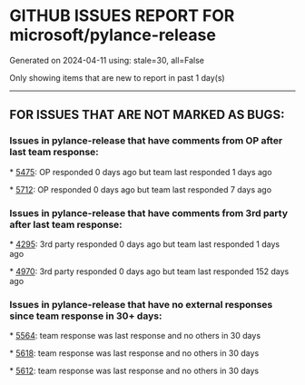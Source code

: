
# GITHUB ISSUES REPORT FOR microsoft/pylance-release


Generated on 2024-04-11 using: stale=30, all=False


Only showing items that are new to report in past 1 day(s)


---

## FOR ISSUES THAT ARE NOT MARKED AS BUGS:


### Issues in pylance-release that have comments from OP after last team response:


\* [5475](https://github.com/microsoft/pylance-release/issues/5475 "Extremely slow renaming folders"): OP responded 0 days ago but team last responded 1 days ago

\* [5712](https://github.com/microsoft/pylance-release/issues/5712 "file analysis hanging infinitly, and subsequently pylance does not work correctly any more"): OP responded 0 days ago but team last responded 7 days ago

### Issues in pylance-release that have comments from 3rd party after last team response:


\* [4295](https://github.com/microsoft/pylance-release/issues/4295 "Slow computer -> &quot;Expected 0 positional arguments&quot;"): 3rd party responded 0 days ago but team last responded 1 days ago

\* [4970](https://github.com/microsoft/pylance-release/issues/4970 "Feature: &quot;Add Explicit Type Annotation&quot; code-action"): 3rd party responded 0 days ago but team last responded 152 days ago

### Issues in pylance-release that have no external responses since team response in 30+ days:


\* [5564](https://github.com/microsoft/pylance-release/issues/5564 "Proposal: Use Nearest Configuration File"): team response was last response and no others in 30 days

\* [5618](https://github.com/microsoft/pylance-release/issues/5618 "Intellisense breaks with this extension in docker."): team response was last response and no others in 30 days

\* [5612](https://github.com/microsoft/pylance-release/issues/5612 "Semantic Token Type / Tooltip Info changes depending on order of Assignments"): team response was last response and no others in 30 days
